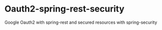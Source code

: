 # Oauth2-spring-rest-security
Google Oauth2 with spring-rest and secured resources with spring-security
